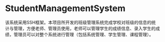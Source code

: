 # StudentManagementSystem
该系统采用SSH框架。本项目所开发的班级管理系统完成学校对班级的信息的统计与管理，方便老师、管理员使用，老师可以管理学生的成绩信息、录入学生的成绩，管理员可以对整个系统进行管理（包括系统管理、学生管理、课程管理）。 
